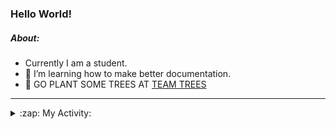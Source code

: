 ### Hello World!

##### About:
- Currently I am a student.
- 🌱 I’m learning how to make better documentation.
- 🌱 GO PLANT SOME TREES AT [TEAM TREES](https://teamtrees.org/)

---
<details>
  <summary>:zap: My Activity:</summary>
  
<!--START_SECTION:waka-->
![Code Time](http://img.shields.io/badge/Code%20Time-1%2C112%20hrs%2038%20mins-blue)

**I'm a Night 🦉** 

```text
🌞 Morning                1371 commits        ██░░░░░░░░░░░░░░░░░░░░░░░   09.11 % 
🌆 Daytime                5250 commits        █████████░░░░░░░░░░░░░░░░   34.88 % 
🌃 Evening                4311 commits        ███████░░░░░░░░░░░░░░░░░░   28.64 % 
🌙 Night                  4121 commits        ███████░░░░░░░░░░░░░░░░░░   27.38 % 
```
📅 **I'm Most Productive on Wednesday** 

```text
Monday                   2287 commits        ████░░░░░░░░░░░░░░░░░░░░░   15.19 % 
Tuesday                  1818 commits        ███░░░░░░░░░░░░░░░░░░░░░░   12.08 % 
Wednesday                3577 commits        ██████░░░░░░░░░░░░░░░░░░░   23.76 % 
Thursday                 1862 commits        ███░░░░░░░░░░░░░░░░░░░░░░   12.37 % 
Friday                   1500 commits        ██░░░░░░░░░░░░░░░░░░░░░░░   09.96 % 
Saturday                 1368 commits        ██░░░░░░░░░░░░░░░░░░░░░░░   09.09 % 
Sunday                   2641 commits        ████░░░░░░░░░░░░░░░░░░░░░   17.54 % 
```


📊 **This Week I Spent My Time On** 

```text
🔥 Editors: 
VS Code                  5 hrs 50 mins       █████████████████████████   100.00 % 

🐱‍💻 Projects: 
praise                   3 hrs 59 mins       █████████████████░░░░░░░░   68.39 % 
CSF22                    1 hr 19 mins        ██████░░░░░░░░░░░░░░░░░░░   22.71 % 
skillgraff               31 mins             ██░░░░░░░░░░░░░░░░░░░░░░░   08.85 % 
ai                       0 secs              ░░░░░░░░░░░░░░░░░░░░░░░░░   00.05 % 
```


 Last Updated on 23/04/2023 15:07:18 UTC
<!--END_SECTION:waka-->
</details>

